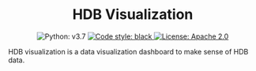 <h1 align="center">HDB Visualization</h1>

<p align="center">
  <img alt="Python: v3.7" src="https://img.shields.io/badge/python-v3.7-blue">
  <a href="https://github.com/psf/black">
    <img alt="Code style: black" src=
    "https://img.shields.io/badge/code%20style-black-000000.svg">
  </a>
  <a href=
  "https://github.com/cadmusthefounder/hdb-viz/blob/master/LICENSE"
  >
    <img alt="License: Apache 2.0" src=
    "https://img.shields.io/badge/license-Apache--2.0-green">
  </a>
</p>

HDB visualization is a data visualization dashboard to make sense of HDB data.

